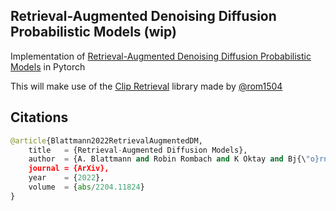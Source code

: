 ## Retrieval-Augmented Denoising Diffusion Probabilistic Models (wip)

Implementation of <a href="https://arxiv.org/abs/2204.11824">Retrieval-Augmented Denoising Diffusion Probabilistic Models</a> in Pytorch

This will make use of the <a href="https://github.com/rom1504/clip-retrieval">Clip Retrieval</a> library made by <a href="https://github.com/rom1504">@rom1504</a>

## Citations

```py
@article{Blattmann2022RetrievalAugmentedDM,
    title   = {Retrieval-Augmented Diffusion Models},
    author  = {A. Blattmann and Robin Rombach and K Oktay and Bj{\"o}rn Ommer},
    journal = {ArXiv},
    year    = {2022},
    volume  = {abs/2204.11824}
}
```
